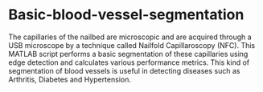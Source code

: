 # Basic-blood-vessel-segmentation
The capillaries of the nailbed are microscopic and are acquired through a USB microscope by a technique called Nailfold Capillaroscopy (NFC). This MATLAB script performs a basic segmentation of these capillaries using edge detection and calculates various performance metrics. This kind of segmentation of blood vessels is useful in detecting diseases such as Arthritis, Diabetes and Hypertension.
